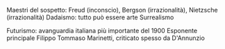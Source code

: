 Maestri del sospetto: Freud (inconscio), Bergson (irrazionalità), Nietzsche (irrazionalità)
Dadaismo: tutto può essere arte
Surrealismo

Futurismo: avanguardia italiana più importante del 1900
Esponente principale Filippo Tommaso Marinetti, criticato spesso da D'Annunzio